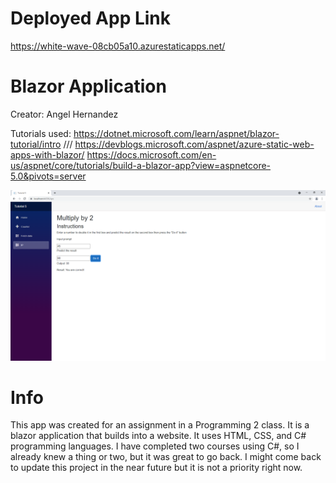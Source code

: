 # Deployed App Link
https://white-wave-08cb05a10.azurestaticapps.net/


# Blazor Application

Creator: Angel Hernandez

Tutorials used: https://dotnet.microsoft.com/learn/aspnet/blazor-tutorial/intro       ///         https://devblogs.microsoft.com/aspnet/azure-static-web-apps-with-blazor/
https://docs.microsoft.com/en-us/aspnet/core/tutorials/build-a-blazor-app?view=aspnetcore-5.0&pivots=server
 
 ![screenshot](img2.PNG)

# Info

This app was created for an assignment in a Programming 2 class. It is a blazor application that builds into a website. It uses HTML, CSS, and C# programming languages. I have completed two courses using C#, so I already knew a thing or two, but it was great to go back. I might come back to update this project in the near future but it is not a priority right now.
